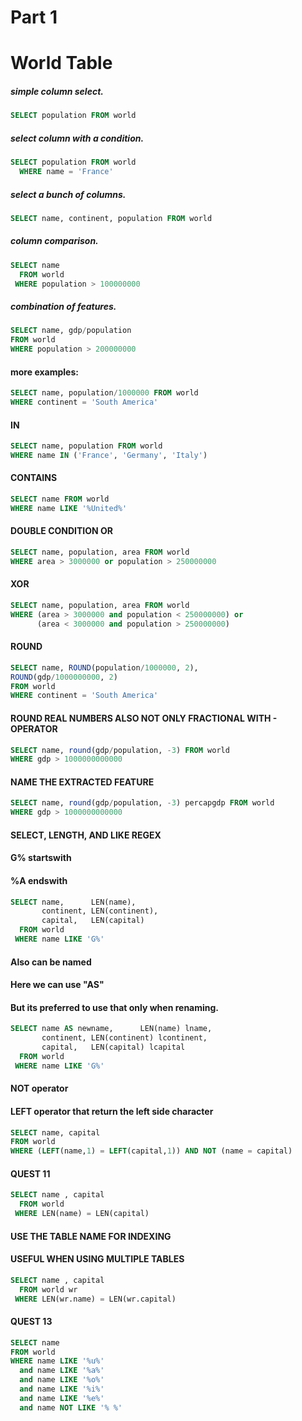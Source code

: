 # Part 1

# World Table

##### simple column select.
```sql
SELECT population FROM world
```

##### select column with a condition.
```sql
SELECT population FROM world
  WHERE name = 'France'
```

##### select a bunch of columns.
```sql
SELECT name, continent, population FROM world
```

##### column comparison.
```sql
SELECT name
  FROM world
 WHERE population > 100000000
```

##### combination of features.
```sql
SELECT name, gdp/population
FROM world
WHERE population > 200000000
```

#### more examples:
```sql
SELECT name, population/1000000 FROM world
WHERE continent = 'South America'
```

#### IN
```sql
SELECT name, population FROM world
WHERE name IN ('France', 'Germany', 'Italy')
```

#### CONTAINS
```sql
SELECT name FROM world
WHERE name LIKE '%United%'
```

#### DOUBLE CONDITION OR
```sql
SELECT name, population, area FROM world
WHERE area > 3000000 or population > 250000000
```


#### XOR
```sql
SELECT name, population, area FROM world
WHERE (area > 3000000 and population < 250000000) or 
      (area < 3000000 and population > 250000000)
```

#### ROUND
```sql
SELECT name, ROUND(population/1000000, 2),
ROUND(gdp/1000000000, 2)
FROM world
WHERE continent = 'South America'
```

#### ROUND REAL NUMBERS ALSO NOT ONLY FRACTIONAL WITH - OPERATOR
```sql
SELECT name, round(gdp/population, -3) FROM world
WHERE gdp > 1000000000000
```

#### NAME THE EXTRACTED FEATURE
```sql
SELECT name, round(gdp/population, -3) percapgdp FROM world
WHERE gdp > 1000000000000
```


#### SELECT, LENGTH, AND LIKE REGEX
#### G% startswith
#### %A endswith
```sql
SELECT name,      LEN(name), 
       continent, LEN(continent),
       capital,   LEN(capital)
  FROM world
 WHERE name LIKE 'G%'
```

#### Also can be named
#### Here we can use "AS"
#### But its preferred to use that only when renaming.
```sql
SELECT name AS newname,      LEN(name) lname, 
       continent, LEN(continent) lcontinent,
       capital,   LEN(capital) lcapital
  FROM world
 WHERE name LIKE 'G%'
```


#### NOT operator
#### LEFT operator that return the left side character
```sql
SELECT name, capital
FROM world
WHERE (LEFT(name,1) = LEFT(capital,1)) AND NOT (name = capital)
```

#### QUEST 11
```sql
SELECT name , capital
  FROM world
 WHERE LEN(name) = LEN(capital)
```

#### USE THE TABLE NAME FOR INDEXING
#### USEFUL WHEN USING MULTIPLE TABLES
```sql
SELECT name , capital
  FROM world wr
 WHERE LEN(wr.name) = LEN(wr.capital)
```

#### QUEST 13
```sql
SELECT name
FROM world
WHERE name LIKE '%u%' 
  and name LIKE '%a%' 
  and name LIKE '%o%' 
  and name LIKE '%i%'
  and name LIKE '%e%'
  and name NOT LIKE '% %'
```

